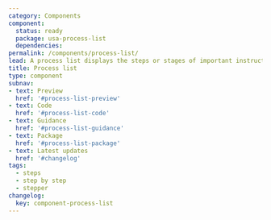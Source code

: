 ```yaml
---
category: Components
component:
  status: ready
  package: usa-process-list
  dependencies:
permalink: /components/process-list/
lead: A process list displays the steps or stages of important instructions or processes.
title: Process list
type: component
subnav:
- text: Preview
  href: '#process-list-preview'
- text: Code
  href: '#process-list-code'
- text: Guidance
  href: '#process-list-guidance'
- text: Package
  href: '#process-list-package'
- text: Latest updates
  href: '#changelog'
tags:
  - steps
  - step by step
  - stepper
changelog:
  key: component-process-list
---
```

